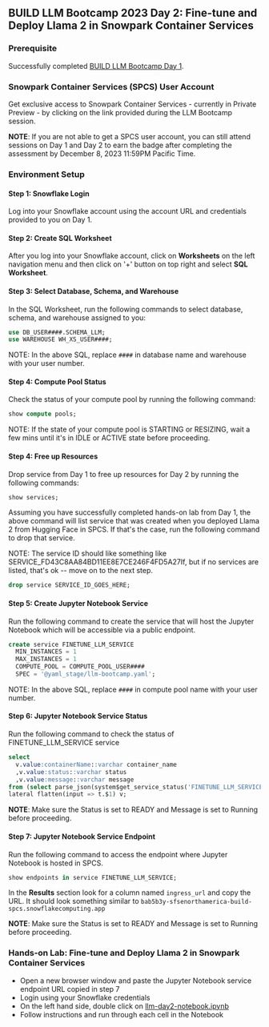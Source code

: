 ## BUILD LLM Bootcamp 2023 Day 2: Fine-tune and Deploy Llama 2 in Snowpark Container Services

### Prerequisite

Successfully completed [BUILD LLM Bootcamp Day 1](https://github.com/Snowflake-Labs/build-llm-bootcamp-2023/blob/main/day1/README.md).

### Snowpark Container Services (SPCS) User Account

Get exclusive access to Snowpark Container Services - currently in Private Preview - by clicking on the link provided during the LLM Bootcamp session.

**NOTE**: If you are not able to get a SPCS user account, you can still attend sessions on Day 1 and Day 2 to earn the badge after completing the assessment by December 8, 2023 11:59PM Pacific Time.

### Environment Setup

#### Step 1: Snowflake Login

Log into your Snowflake account using the account URL and credentials provided to you on Day 1.

#### Step 2: Create SQL Worksheet

After you log into your Snowflake account, click on **Worksheets** on the left navigation menu and then click on '+' button on top right and select **SQL Worksheet**.

#### Step 3: Select Database, Schema, and Warehouse

In the SQL Worksheet, run the following commands to select database, schema, and warehouse assigned to you:

```sql
use DB_USER####.SCHEMA_LLM;
use WAREHOUSE WH_XS_USER####;
```

NOTE: In the above SQL, replace `####` in database name and warehouse with your user number.

#### Step 4: Compute Pool Status

Check the status of your compute pool by running the following command:

```sql
show compute pools;
```

NOTE: If the state of your compute pool is STARTING or RESIZING, wait a few mins until it's in IDLE or ACTIVE state before proceeding.

#### Step 4: Free up Resources

Drop service from Day 1 to free up resources for Day 2 by running the following commands:

```sql
show services;
```

Assuming you have successfully completed hands-on lab from Day 1, the above command will list service that was created when you deployed Llama 2 from Hugging Face in SPCS. If that's the case, run the following command to drop that service.

NOTE: The service ID should like something like SERVICE_FD43C8AA84BD11EE8E7CE246F4FD5A27If, but if no services are listed, that's ok -- move on to the next step.

```sql
drop service SERVICE_ID_GOES_HERE;
```

#### Step 5: Create Jupyter Notebook Service

Run the following command to create the service that will host the Jupyter Notebook which will be accessible via a public endpoint.

```sql
create service FINETUNE_LLM_SERVICE
  MIN_INSTANCES = 1
  MAX_INSTANCES = 1
  COMPUTE_POOL = COMPUTE_POOL_USER####
  SPEC = '@yaml_stage/llm-bootcamp.yaml';
```

NOTE: In the above SQL, replace `####` in compute pool name with your user number.

#### Step 6: Jupyter Notebook Service Status

Run the following command to check the status of FINETUNE_LLM_SERVICE service

```sql
select 
  v.value:containerName::varchar container_name
  ,v.value:status::varchar status  
  ,v.value:message::varchar message
from (select parse_json(system$get_service_status('FINETUNE_LLM_SERVICE'))) t, 
lateral flatten(input => t.$1) v;
```

**NOTE**: Make sure the Status is set to READY and Message is set to Running before proceeding.

#### Step 7: Jupyter Notebook Service Endpoint

Run the following command to access the endpoint where Jupyter Notebook is hosted in SPCS.

```sql
show endpoints in service FINETUNE_LLM_SERVICE;
```

In the **Results** section look for a column named `ingress_url` and copy the URL. It should look something similar to `bab5b3y-sfsenorthamerica-build-spcs.snowflakecomputing.app`

**NOTE**: Make sure the Status is set to READY and Message is set to Running before proceeding.

### Hands-on Lab: Fine-tune and Deploy Llama 2 in Snowpark Container Services

* Open a new browser window and paste the Jupyter Notebook service endpoint URL copied in step 7
* Login using your Snowflake credentials
* On the left hand side, double click on [llm-day2-notebook.ipynb](llm-day2-notebook.ipynb)
* Follow instructions and run through each cell in the Notebook

